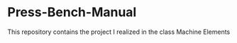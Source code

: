# Press-Bench-Manual
This repository contains the project I realized in the class Machine Elements 

